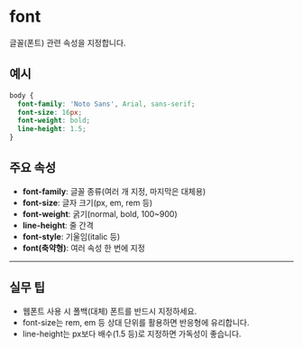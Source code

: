 # font

글꼴(폰트) 관련 속성을 지정합니다.

## 예시
```css
body {
  font-family: 'Noto Sans', Arial, sans-serif;
  font-size: 16px;
  font-weight: bold;
  line-height: 1.5;
}
```

## 주요 속성
- **font-family**: 글꼴 종류(여러 개 지정, 마지막은 대체용)
- **font-size**: 글자 크기(px, em, rem 등)
- **font-weight**: 굵기(normal, bold, 100~900)
- **line-height**: 줄 간격
- **font-style**: 기울임(italic 등)
- **font(축약형)**: 여러 속성 한 번에 지정

---

## 실무 팁
- 웹폰트 사용 시 폴백(대체) 폰트를 반드시 지정하세요.
- font-size는 rem, em 등 상대 단위를 활용하면 반응형에 유리합니다.
- line-height는 px보다 배수(1.5 등)로 지정하면 가독성이 좋습니다.
